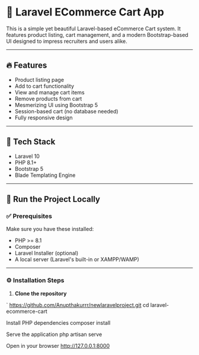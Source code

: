 # 🛒 Laravel ECommerce Cart App

This is a simple yet beautiful Laravel-based eCommerce Cart system. It features product listing, cart management, and a modern Bootstrap-based UI designed to impress recruiters and users alike.

---

## 🔥 Features

- Product listing page
- Add to cart functionality
- View and manage cart items
- Remove products from cart
- Mesmerizing UI using Bootstrap 5
- Session-based cart (no database needed)
- Fully responsive design

---

## 🧰 Tech Stack

- Laravel 10
- PHP 8.1+
- Bootstrap 5
- Blade Templating Engine

---

## 🚀 Run the Project Locally

### ✅ Prerequisites

Make sure you have these installed:

- PHP >= 8.1  
- Composer  
- Laravel Installer (optional)  
- A local server (Laravel's built-in or XAMPP/WAMP)

---

### ⚙️ Installation Steps

1. **Clone the repository**

`
https://github.com/Anupthakurrr/newlaravelproject.git
cd laravel-ecommerce-cart

Install PHP dependencies
composer install


Serve the application
php artisan serve

Open in your browser
http://127.0.0.1:8000
